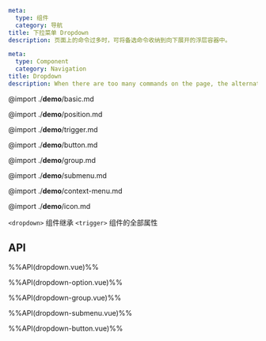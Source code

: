 ```yaml zh-CN
meta:
  type: 组件
  category: 导航
title: 下拉菜单 Dropdown
description: 页面上的命令过多时，可将备选命令收纳到向下展开的浮层容器中。
```

```yaml en-US
meta:
  type: Component
  category: Navigation
title: Dropdown
description: When there are too many commands on the page, the alternative commands can be stored in the floating container that expands downward.
```

@import ./**demo**/basic.md

@import ./**demo**/position.md

@import ./**demo**/trigger.md

@import ./**demo**/button.md

@import ./**demo**/group.md

@import ./**demo**/submenu.md

@import ./**demo**/context-menu.md

@import ./**demo**/icon.md

`<dropdown>` 组件继承 `<trigger>` 组件的全部属性

## API

%%API(dropdown.vue)%%

%%API(dropdown-option.vue)%%

%%API(dropdown-group.vue)%%

%%API(dropdown-submenu.vue)%%

%%API(dropdown-button.vue)%%
